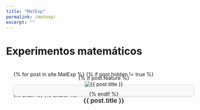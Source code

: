 ```yaml
---
title: "MatExp"
permalink: /matexp/
excerpt: ""
---
```


<h1>Experimentos matemáticos</h1>

<style>
  /* Base styles remain the same */
  .matexp-grid {
    display: grid;
    grid-template-columns: repeat(auto-fit, minmax(300px, 1fr));
    gap: 20px;
    padding: 20px;
  }

  /* Flip card container */
  .matexp-card-container { /* New container to manage grid item height */
    perspective: 1000px; /* For the 3D effect */
    height: auto; /* Let the height be determined by content */
  }

  /* Inner container for the flip effect */
  .matexp-card-inner {
    width: 100%;
    height: 100%;
    transition: transform 0.8s ease-in-out;
    transform-style: preserve-3d;
    cursor: pointer; /* Indicate it's interactive */
    position: relative; /* Needed for absolute positioning of faces */
  }

  .matexp-card-container:hover .matexp-card-inner {
    transform: rotateY(180deg);
  }

  /* Front side of the card */
  .matexp-card-front, .matexp-card-back {
    position: absolute;
    width: 100%;
    height: 100%;
    backface-visibility: hidden; /* Hide the back face initially */
    border: 1px solid #ddd;
    border-radius: 8px;
    padding: 15px;
    box-shadow: 0 2px 4px rgba(0, 0, 0, 0.1);
    display: flex;
    flex-direction: column;
    justify-content: center;
    align-items: center;
    text-align: center;
  }

  .matexp-card-front {
    background-color: #f9f9f9;
  }

  .matexp-card-front img {
    max-width: 80%;
    height: auto;
    margin-bottom: 10px;
  }

  .matexp-card-front h3 {
    margin-top: 0;
    margin-bottom: 5px;
    font-size: 1.2em;
    color: #333;
  }

  /* Back side of the card (initially hidden) */
  .matexp-card-back {
    background-color: #e9ecef;
    transform: rotateY(180deg); /* Initially rotate the back face */
    overflow-y: auto; /* Enable vertical scrolling if content overflows */
    text-align: left;
  }

  .matexp-card-back p {
    margin: 10px 0;
    font-size: 0.9em;
    color: #555;
  }

  .matexp-card-back h3 {
    margin-top: 0;
    margin-bottom: 10px;
  }
</style>

<div class="matexp-grid">
  {% for post in site.MatExp %}
    {% if post.hidden != true %}
      <div class="matexp-card-container">
        <div class="matexp-card-inner">
          <div class="matexp-card-front">
            {% if post.feature %}
              <img src="{{ post.feature | relative_url }}" alt="{{ post.title }}">
            {% endif %}
            <h3>{{ post.title }}</h3>
          </div>
          <div class="matexp-card-back">
            <h3>{{ post.title }}</h3>
            {% if post.excerpt %}
              <p>{{ post.excerpt }}</p>
            {% else %}
              <p>No description available.</p>
            {% endif %}
            <a href="{{ post.url }}" style="position: absolute; bottom: 10px; left: 50%; transform: translateX(-50%); text-decoration: none; color: #007bff; font-weight: bold;">Ver más</a>
          </div>
        </div>
      </div>
    {% endif %}
  {% endfor %}
</div>